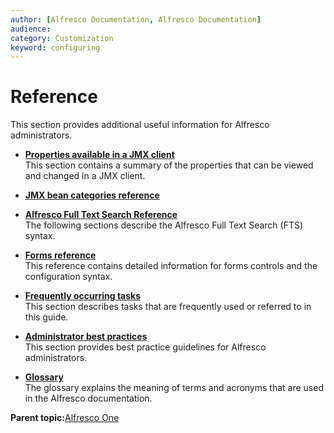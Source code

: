 ```yaml
---
author: [Alfresco Documentation, Alfresco Documentation]
audience: 
category: Customization
keyword: configuring
---
```


# Reference

This section provides additional useful information for Alfresco administrators.

-   **[Properties available in a JMX client](../concepts/JMX-props-config.md)**  
This section contains a summary of the properties that can be viewed and changed in a JMX client.
-   **[JMX bean categories reference](../concepts/jmx-reference.md)**  

-   **[Alfresco Full Text Search Reference](../concepts/rm-searchsyntax-intro.md)**  
The following sections describe the Alfresco Full Text Search \(FTS\) syntax.
-   **[Forms reference](../concepts/forms-reference.md)**  
This reference contains detailed information for forms controls and the configuration syntax.
-   **[Frequently occurring tasks](../concepts/fot.md)**  
This section describes tasks that are frequently used or referred to in this guide.
-   **[Administrator best practices](../concepts/admin-best-practice.md)**  
This section provides best practice guidelines for Alfresco administrators.
-   **[Glossary](../glossary/glossary.md)**  
The glossary explains the meaning of terms and acronyms that are used in the Alfresco documentation.

**Parent topic:**[Alfresco One](../concepts/welcome-infocenter.md)

